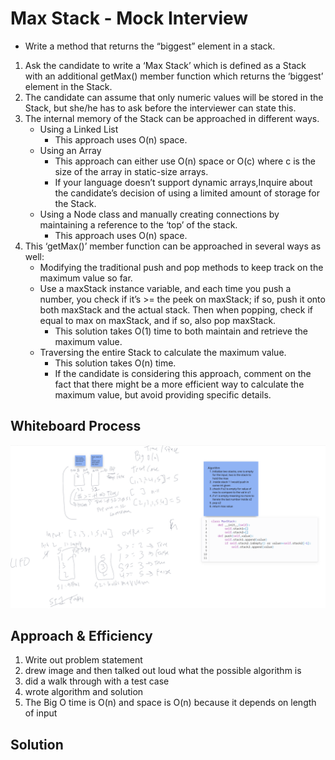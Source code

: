 
# Max Stack - Mock Interview

- Write a method that returns the “biggest” element in a stack.

1. Ask the candidate to write a ‘Max Stack’ which is defined as a Stack with an additional getMax() member function which returns the ‘biggest’ element in the Stack.
2. The candidate can assume that only numeric values will be stored in the Stack, but she/he has to ask before the interviewer can state this.
3. The internal memory of the Stack can be approached in different ways.
    - Using a Linked List
        - This approach uses O(n) space.
    - Using an Array
        - This approach can either use O(n) space or O(c) where c is the size of the array in static-size arrays.
        - If your language doesn’t support dynamic arrays,Inquire about the candidate’s decision of using a limited amount of storage for the Stack.
    - Using a Node class and manually creating connections by maintaining a reference to the ‘top’ of the stack.
        - This approach uses O(n) space.
4. This ‘getMax()’ member function can be approached in several ways as well:
    - Modifying the traditional push and pop methods to keep track on the maximum value so far.
    - Use a maxStack instance variable, and each time you push a number, you check if it’s >= the peek on maxStack; if so, push it onto both maxStack and the actual stack. Then when popping, check if equal to max on maxStack, and if so, also pop maxStack.
        - This solution takes O(1) time to both maintain and retrieve the maximum value.
    - Traversing the entire Stack to calculate the maximum value.
        - This solution takes O(n) time.
        - If the candidate is considering this approach, comment on the fact that there might be a more efficient way to calculate the maximum value, but avoid providing specific details.

## Whiteboard Process
<!-- Embedded whiteboard image -->
![Whiteboard Image](whiteboard14.png)

## Approach & Efficiency

1. Write out problem statement
2. drew image and then talked out loud what the possible algorithm is
3. did a walk through with a test case
5. wrote algorithm and solution
6. The Big O time is O(n) and space is O(n) because it depends on length of input

## Solution
